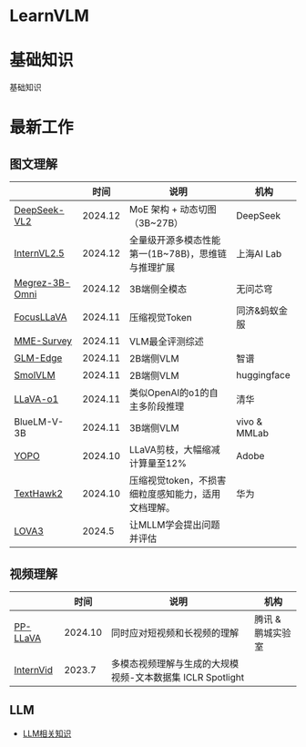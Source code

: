 # LearnVLM
# 基础知识

基础知识

# 最新工作

## 图文理解

|                                                              | 时间    | 说明                                                | 机构          |
| ------------------------------------------------------------ | ------- | --------------------------------------------------- | ------------- |
| [DeepSeek-VL2](https://mp.weixin.qq.com/s?__biz=Mzk0OTYwNzc3NQ==&mid=2247485379&idx=1&sn=3a1733c7ed2b0231cb13082c7146d7a0&chksm=c236513d5e276fad5d94aa86ce2519d2d43f0441826bc777a7952633a5f7337dc4556c94113a&mpshare=1&scene=1&srcid=1213jHuDL1YgQA0xRAF74jer&sharer_shareinfo=aa453c1d03e827f69197fcf6bdbff07f&sharer_shareinfo_first=aa453c1d03e827f69197fcf6bdbff07f#rd) | 2024.12 | MoE 架构 + 动态切图（3B~27B）                       | DeepSeek      |
| [InternVL2.5](https://mp.weixin.qq.com/s?__biz=Mzg5NDc0MTUxMA==&mid=2247533969&idx=1&sn=a525605e87e2ea1a81dcf2b2fca05ebf&chksm=c1bd6440fa249fbc826c5925fcd11b8632045de89f27e66be7448e59d9d1dad07ab61689edeb&mpshare=1&scene=1&srcid=12124AqvFmepP3jQdgVLdzIf&sharer_shareinfo=9109bf744e64e75a3b8ca05f38045e51&sharer_shareinfo_first=86b94808bde0d49cd49a9ba8c433b83f#rd) | 2024.12 | 全量级开源多模态性能第一(1B~78B)，思维链与推理扩展  | 上海AI Lab    |
| [Megrez-3B-Omni](https://mp.weixin.qq.com/s?__biz=MzIzNjc1NzUzMw==&mid=2247767099&idx=1&sn=95ccd4377069c8ea9e5dffc20ff8911c&chksm=e9c8e732da2c8e26d952c2f4f145ea32d0ace44542c74f3b8ba73338d77e422ac6a2e6c9d2e6&mpshare=1&scene=1&srcid=1216xBbylLCNt9V3kK4Z8p0i&sharer_shareinfo=06e2a69ba86a223c5d7d6b98a50a5dcb&sharer_shareinfo_first=06e2a69ba86a223c5d7d6b98a50a5dcb#rd) | 2024.12 | 3B端侧全模态                                        | 无问芯穹      |
| [FocusLLaVA](https://mp.weixin.qq.com/s?__biz=Mzk0NTY1Mjg5NQ==&mid=2247486155&idx=1&sn=32fbc9832df14339f72da34850341a13&chksm=c2ac0c82dbbed4a4d3c172d4493122f5525ede3b1c4a7e7bf02090f6c19bd388fd3ccd5acfed&mpshare=1&scene=1&srcid=1130ikpCZHrotsxPDabcuVPy&sharer_shareinfo=4c2e86cbe741416470bf98a48e3db7dd&sharer_shareinfo_first=4c2e86cbe741416470bf98a48e3db7dd#rd) | 2024.11 | 压缩视觉Token                                       | 同济&蚂蚁金服 |
| [MME-Survey](https://arxiv.org/abs/2411.15296)               | 2024.11 | VLM最全评测综述                                     |               |
| [GLM-Edge](https://github.com/THUDM/GLM-Edge)                | 2024.11 | 2B端侧VLM                                           | 智谱          |
| [SmolVLM](https://huggingface.co/blog/smolvlm)               | 2024.11 | 2B端侧VLM                                           | huggingface   |
| [LLaVA-o1](https://mp.weixin.qq.com/s?__biz=MzkxNTI4NTA1OA==&mid=2247484353&idx=1&sn=dde8969df08d4d7773eaf504f7600c01&chksm=c02e7ca7a12db4c8631cd740d9ed90e8de394fb63ef7f07d7f6981b40b7305871d7b7f555383&mpshare=1&scene=1&srcid=1119L5wXPGQY5LcqUYacjDzk&sharer_shareinfo=371e7b3eebbbaae2c961787eec3ac240&sharer_shareinfo_first=371e7b3eebbbaae2c961787eec3ac240#rd) | 2024.11 | 类似OpenAI的o1的自主多阶段推理                      | 清华          |
| BlueLM-V-3B                                                  | 2024.11 | 3B端侧VLM                                           | vivo & MMLab  |
| [YOPO](https://mp.weixin.qq.com/s?__biz=MzI5MDUyMDIxNA==&mid=2247701049&idx=1&sn=715a76523af7f5e731e8456370a5483d&chksm=edd7523664cef7fa051b0c0cbf41fca6903abc02439904ad9795dd38afc34506150dff37e774&mpshare=1&scene=1&srcid=1202JTRZpTEmGWh8epv08meM&sharer_shareinfo=cb155e96646d410c969f830a27047490&sharer_shareinfo_first=cb155e96646d410c969f830a27047490#rd) | 2024.10 | LLaVA剪枝，大幅缩减计算量至12%                      | Adobe         |
| [TextHawk2](https://mp.weixin.qq.com/s?__biz=Mzk0NTY1Mjg5NQ==&mid=2247485123&idx=1&sn=b7e3af063ed9ad1d9753c9538d4ef4e9&chksm=c2420368d85e7cd6851f440f51482e6189839f791a19ac1124385a48f0b00a38f1d3317de361&mpshare=1&scene=1&srcid=1017P48hwmr4JOw37w9jaLTa&sharer_shareinfo=1cb157531fbcd41b375452171db5e5a0&sharer_shareinfo_first=1cb157531fbcd41b375452171db5e5a0#rd) | 2024.10 | 压缩视觉token，不损害细粒度感知能力，适用文档理解。 | 华为          |
| [LOVA3](https://mp.weixin.qq.com/s?__biz=Mzg5Nzk0MDg1MA==&mid=2247484938&idx=1&sn=06e36c14419bf07278ca09e7a11394f9&chksm=c170fc47ce84086bc7ef5356405150eca2fa224bb0df856d4ff3688ebf4291538640e4445532&mpshare=1&scene=1&srcid=1102dvNvd0VR9ERl96JVoePM&sharer_shareinfo=246d54b78fc3c697a506584389bb3da2&sharer_shareinfo_first=246d54b78fc3c697a506584389bb3da2#rd) | 2024.5  | 让MLLM学会提出问题并评估                            |               |

## 视频理解

|                                                              | 时间    | 说明                                                       | 机构              |
| ------------------------------------------------------------ | ------- | ---------------------------------------------------------- | ----------------- |
| [PP-LLaVA](https://mp.weixin.qq.com/s?__biz=Mzk0NTY1Mjg5NQ==&mid=2247485864&idx=1&sn=a6c649d57be74f69dca7d73b42a66f76&chksm=c29e3f61678f50b017d29c3da365f28b9e803ef313866ce30286ecbd72936abb426e69f63d87&mpshare=1&scene=1&srcid=1115acs9Xde5vS9VAoPn69UH&sharer_shareinfo=7b82ae92bfe555621b3a2e8085b9003d&sharer_shareinfo_first=7b82ae92bfe555621b3a2e8085b9003d#rd) | 2024.10 | 同时应对短视频和长视频的理解                               | 腾讯 & 鹏城实验室 |
| [InternVid](https://zhuanlan.zhihu.com/p/929138634?utm_medium=social&utm_psn=1828399568867450881&utm_source=wechat_session) | 2023.7  | 多模态视频理解与生成的大规模视频-文本数据集 ICLR Spotlight |                   |

## LLM

- [LLM相关知识](https://github.com/wdndev/llm_interview_note?tab=readme-ov-file)
